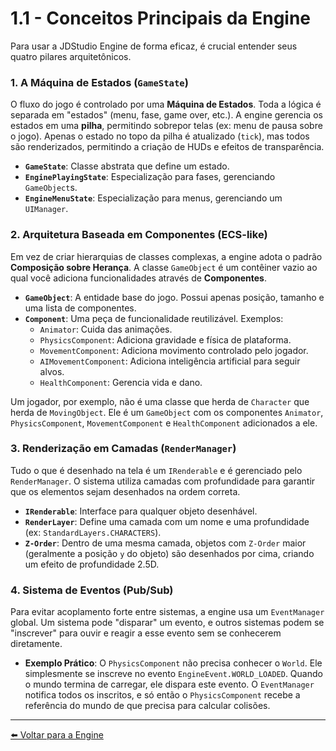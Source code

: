 # 1.1 - Conceitos Principais da Engine

Para usar a JDStudio Engine de forma eficaz, é crucial entender seus quatro pilares arquitetônicos.

### 1. A Máquina de Estados (`GameState`)

O fluxo do jogo é controlado por uma **Máquina de Estados**. Toda a lógica é separada em "estados" (menu, fase, game over, etc.). A engine gerencia os estados em uma **pilha**, permitindo sobrepor telas (ex: menu de pausa sobre o jogo). Apenas o estado no topo da pilha é atualizado (`tick`), mas todos são renderizados, permitindo a criação de HUDs e efeitos de transparência.

-   **`GameState`**: Classe abstrata que define um estado.
-   **`EnginePlayingState`**: Especialização para fases, gerenciando `GameObject`s.
-   **`EngineMenuState`**: Especialização para menus, gerenciando um `UIManager`.

### 2. Arquitetura Baseada em Componentes (ECS-like)

Em vez de criar hierarquias de classes complexas, a engine adota o padrão **Composição sobre Herança**. A classe `GameObject` é um contêiner vazio ao qual você adiciona funcionalidades através de **Componentes**.

-   **`GameObject`**: A entidade base do jogo. Possui apenas posição, tamanho e uma lista de componentes.
-   **`Component`**: Uma peça de funcionalidade reutilizável. Exemplos:
    -   `Animator`: Cuida das animações.
    -   `PhysicsComponent`: Adiciona gravidade e física de plataforma.
    -   `MovementComponent`: Adiciona movimento controlado pelo jogador.
    -   `AIMovementComponent`: Adiciona inteligência artificial para seguir alvos.
    -   `HealthComponent`: Gerencia vida e dano.

Um jogador, por exemplo, não é uma classe que herda de `Character` que herda de `MovingObject`. Ele é um `GameObject` com os componentes `Animator`, `PhysicsComponent`, `MovementComponent` e `HealthComponent` adicionados a ele.

### 3. Renderização em Camadas (`RenderManager`)

Tudo o que é desenhado na tela é um `IRenderable` e é gerenciado pelo `RenderManager`. O sistema utiliza camadas com profundidade para garantir que os elementos sejam desenhados na ordem correta.

-   **`IRenderable`**: Interface para qualquer objeto desenhável.
-   **`RenderLayer`**: Define uma camada com um nome e uma profundidade (ex: `StandardLayers.CHARACTERS`).
-   **`Z-Order`**: Dentro de uma mesma camada, objetos com `Z-Order` maior (geralmente a posição `y` do objeto) são desenhados por cima, criando um efeito de profundidade 2.5D.

### 4. Sistema de Eventos (Pub/Sub)

Para evitar acoplamento forte entre sistemas, a engine usa um `EventManager` global. Um sistema pode "disparar" um evento, e outros sistemas podem se "inscrever" para ouvir e reagir a esse evento sem se conhecerem diretamente.

-   **Exemplo Prático**: O `PhysicsComponent` não precisa conhecer o `World`. Ele simplesmente se inscreve no evento `EngineEvent.WORLD_LOADED`. Quando o mundo termina de carregar, ele dispara este evento. O `EventManager` notifica todos os inscritos, e só então o `PhysicsComponent` recebe a referência do mundo de que precisa para calcular colisões.

---
[⬅️ Voltar para a Engine](./README.md)